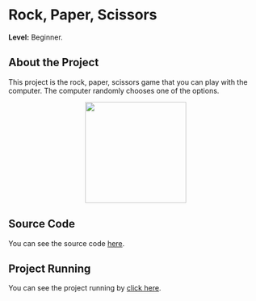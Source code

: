 # Rock, Paper, Scissors

**Level:** Beginner.

## About the Project

This project is the rock, paper, scissors game that you can play with the computer. The computer randomly chooses one of the options.

<center> <img src="https://media4.giphy.com/media/3ohzdGnD5vAud1NCZW/giphy.gif?cid=ecf05e47q5wlhvpkur7djlc9n1uagcsa0akspijhj7rmuj23&rid=giphy.gif&ct=g" height="200"> </center>

## Source Code

You can see the source code [here](https://github.com/Gabrielle-Ribeiro/100-days-of-python/tree/main/src/day04%20-%20rock%2C%20paper%2C%20scissors).

## Project Running

You can see the project running by [click here](https://replit.com/@GabrielleRibeir/rock-paper-scissors?embed=|&output=|#main.py).
